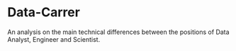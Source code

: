 # Data-Carrer
An analysis on the main technical differences between the positions of Data Analyst, Engineer and Scientist.
